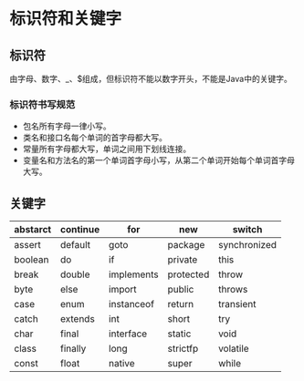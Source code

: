 # 标识符和关键字

## 标识符

由字母、数字、\_、$组成，但标识符不能以数字开头，不能是Java中的关键字。

### 标识符书写规范

- 包名所有字母一律小写。
- 类名和接口名每个单词的首字母都大写。
- 常量所有字母都大写，单词之间用下划线连接。
- 变量名和方法名的第一个单词首字母小写，从第二个单词开始每个单词首字母大写。

## 关键字
|abstarct|continue|for|new|switch|
|---|---|---|---|---|
|assert|default|goto|package|synchronized|
|boolean|do|if|private|this|
|break|double|implements|protected|throw|
|byte|else|import|public|throws|
|case|enum|instanceof|return|transient|
|catch|extends|int|short|try|
|char|final|interface|static|void|
|class|finally|long|strictfp|volatile|
|const|float|native|super|while|
